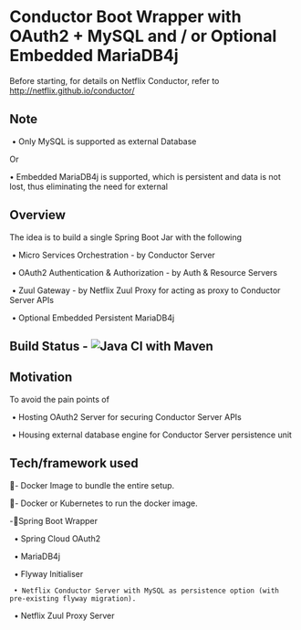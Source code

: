 # Conductor Boot Wrapper with OAuth2 + MySQL and / or Optional Embedded MariaDB4j

Before starting, for details on Netflix Conductor, refer to http://netflix.github.io/conductor/


## Note

 • Only MySQL is supported as external Database

   Or

 • Embedded MariaDB4j is supported, which is persistent and data is not lost, thus eliminating the need for external



## Overview

The idea is to build a single Spring Boot Jar with the following 

 • Micro Services Orchestration - by Conductor Server

 • OAuth2 Authentication & Authorization - by Auth & Resource Servers

 • Zuul Gateway - by Netflix Zuul Proxy for acting as proxy to Conductor Server APIs

 • Optional Embedded Persistent MariaDB4j



## Build Status - ![Java CI with Maven](https://github.com/conductor-boot/conductor-boot-wrapper-oauth2-embedded-mariadb4j/workflows/Java%20CI%20with%20Maven/badge.svg)



## Motivation

To avoid the pain points of

 • Hosting OAuth2 Server for securing Conductor Server APIs

 • Housing external database engine for Conductor Server persistence unit


## Tech/framework used

- Docker Image to bundle the entire setup.

- Docker or Kubernetes to run the docker image.

 -Spring Boot Wrapper

     • Spring Cloud OAuth2

     • MariaDB4j

     • Flyway Initialiser

     • Netflix Conductor Server with MySQL as persistence option (with pre-existing flyway migration).

     • Netflix Zuul Proxy Server
